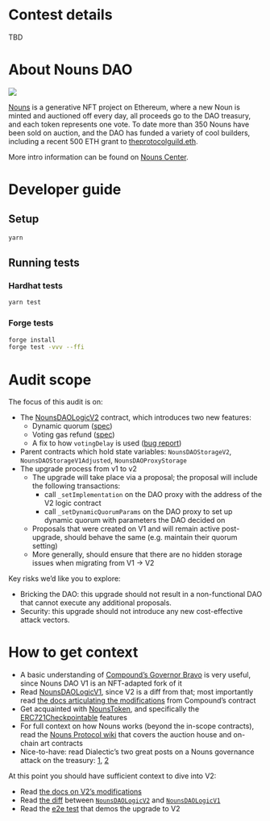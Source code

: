 # Contest details

TBD

# About Nouns DAO

![](https://i.imgur.com/ZTZrWxw.png)

[Nouns](https://nouns.wtf) is a generative NFT project on Ethereum, where a new Noun is minted and auctioned off every day, all proceeds go to the DAO treasury, and each token represents one vote. To date more than 350 Nouns have been sold on auction, and the DAO has funded a variety of cool builders, including a recent 500 ETH grant to [theprotocolguild.eth](https://nouns.wtf/vote/108).

More intro information can be found on [Nouns Center](https://nouns.center/).

# Developer guide

## Setup

```sh
yarn
```

## Running tests

### Hardhat tests

```sh
yarn test
```

### Forge tests

```sh
forge install
forge test -vvv --ffi
```

# Audit scope

The focus of this audit is on:

- The [NounsDAOLogicV2](https://github.com/nounsDAO/nouns-monorepo/blob/verbs-nip-1-save-proposal-creation-block/packages/nouns-contracts/contracts/governance/NounsDAOLogicV2.sol) contract, which introduces two new features:
  - Dynamic quorum ([spec](https://github.com/nounsDAO/nouns-tech/tree/main/dynamic-quorum))
  - Voting gas refund ([spec](https://github.com/nounsDAO/nouns-tech/tree/main/vote-refund))
  - A fix to how `votingDelay` is used ([bug report](https://github.com/nounsDAO/nouns-diligence/blob/main/reports/proposal-58.md#major))
- Parent contracts which hold state variables: `NounsDAOStorageV2`, `NounsDAOStorageV1Adjusted`, `NounsDAOProxyStorage`
- The upgrade process from v1 to v2
  - The upgrade will take place via a proposal; the proposal will include the following transactions:
    - call `_setImplementation` on the DAO proxy with the address of the V2 logic contract
    - call `_setDynamicQuorumParams` on the DAO proxy to set up dynamic quorum with parameters the DAO decided on
  - Proposals that were created on V1 and will remain active post-upgrade, should behave the same (e.g. maintain their quorum setting)
  - More generally, should ensure that there are no hidden storage issues when migrating from V1 → V2

Key risks we’d like you to explore:

- Bricking the DAO: this upgrade should not result in a non-functional DAO that cannot execute any additional proposals.
- Security: this upgrade should not introduce any new cost-effective attack vectors.

# How to get context

- A basic understanding of [Compound’s Governor Bravo](https://compound.finance/docs/governance) is very useful, since Nouns DAO V1 is an NFT-adapted fork of it
- Read [NounsDAOLogicV1](https://github.com/nounsDAO/nouns-monorepo/blob/master/packages/nouns-contracts/contracts/governance/NounsDAOLogicV1.sol), since V2 is a diff from that; most importantly read [the docs articulating the modifications](https://github.com/nounsDAO/nouns-monorepo/blob/master/packages/nouns-contracts/contracts/governance/NounsDAOLogicV1.sol#L27) from Compound’s contract
- Get acquainted with [NounsToken](https://github.com/nounsDAO/nouns-monorepo/blob/master/packages/nouns-contracts/contracts/NounsToken.sol), and specifically the [ERC721Checkpointable](https://github.com/nounsDAO/nouns-monorepo/blob/master/packages/nouns-contracts/contracts/base/ERC721Checkpointable.sol) features
- For full context on how Nouns works (beyond the in-scope contracts), read the [Nouns Protocol wiki](https://www.notion.so/32e4f0bf74fe433e927e2ea35e52a507) that covers the auction house and on-chain art contracts
- Nice-to-have: read Dialectic’s two great posts on a Nouns governance attack on the treasury: [1](https://dialectic.ch/editorial/nouns-governance-attack), [2](https://dialectic.ch/editorial/nouns-governance-attack-2)

At this point you should have sufficient context to dive into V2:

- Read [the docs on V2’s modifications](https://github.com/nounsDAO/nouns-monorepo/blob/verbs-nip-1-save-proposal-creation-block/packages/nouns-contracts/contracts/governance/NounsDAOLogicV2.sol#L30)
- Read [the diff](https://gist.github.com/eladmallel/f8ab6b9e5a1bf664666a562b4f6429fd) between [`NounsDAOLogicV2`](https://github.com/nounsDAO/nouns-monorepo/blob/verbs-nip-1-save-proposal-creation-block/packages/nouns-contracts/contracts/governance/NounsDAOLogicV2.sol) and [`NounsDAOLogicV1`](https://github.com/nounsDAO/nouns-monorepo/blob/verbs-nip-1-save-proposal-creation-block/packages/nouns-contracts/contracts/governance/NounsDAOLogicV1.sol)
- Read the [e2e test](https://github.com/nounsDAO/nouns-monorepo/blob/verbs-nip-1-save-proposal-creation-block/packages/nouns-contracts/test/governance/NounsDAO/V2/end2end.test.ts#L255) that demos the upgrade to V2
